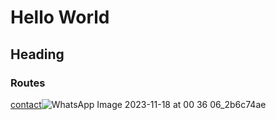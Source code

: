 # Hello World

## Heading

### Routes

[contact](/contact.md)![WhatsApp Image 2023-11-18 at 00 36 06_2b6c74ae](https://github.com/coderoj-dev/Help-Manual/assets/24900692/d50b5558-6586-420b-9f18-cf8905c5ef4b)
